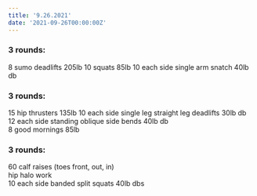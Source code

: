 ```yaml
---
title: '9.26.2021'
date: '2021-09-26T00:00:00Z'
---
```


### 3 rounds:  
8 sumo deadlifts 205lb 
10 squats 85lb
10 each side single arm snatch 40lb db  

### 3 rounds:  
15 hip thrusters 135lb 
10 each side single leg straight leg deadlifts 30lb db    
12 each side standing oblique side bends 40lb db  
8 good mornings 85lb     

### 3 rounds:  
60 calf raises (toes front, out, in)         
hip halo work   
10 each side banded split squats 40lb dbs    